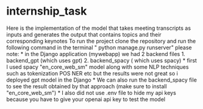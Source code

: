 # internship_task

Here is the implementation of the model that takes meeting transcripts as inputs and generates the output that contains topics and their corresponding keynotes
To run the project clone the repository and run the following command in the terminal " python manage.py runserver"
please note:
        * in the Django application (mywebapp) we had 2 backend files
                                      1. backend_gpt (which uses gpt)
                                      2. backend_spacy ( which uses spacy)
        * first I used spacy "en_core_web_sm" model along with some NLP techniques such as tokenization POS NER etc but the results were not great so i deployed gpt model in the Django
        * We can also run the backend_spacy file to see the result obtained by that approach (make sure to install "en_core_web_sm")
        * I also did not use .env file to hide my api keys because you have to give your openai api key to test the model 
    

